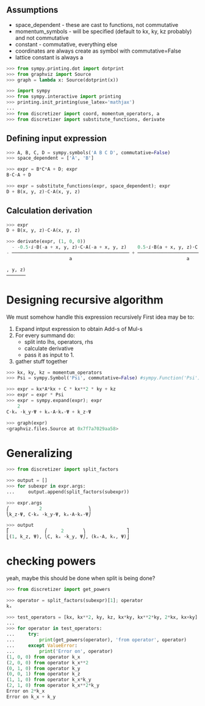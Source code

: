 ## Assumptions
* space_dependent - these are cast to functions, not commutative
* momentum_symbols - will be specified (default to kx, ky, kz probably) and not commutative
* constant - commutative, everything else
* coordinates are always create as symbol with commutative=False
* lattice constant is always a

```python
>>> from sympy.printing.dot import dotprint
>>> from graphviz import Source
>>> graph = lambda x: Source(dotprint(x))
```

```python
>>> import sympy
>>> from sympy.interactive import printing
>>> printing.init_printing(use_latex='mathjax')
...
>>> from discretizer import coord, momentum_operators, a
>>> from discretizer import substitute_functions, derivate
```

## Defining input expression

```python
>>> A, B, C, D = sympy.symbols('A B C D', commutative=False)
>>> space_dependent = ['A', 'B']
```

```python
>>> expr = B*C*A + D; expr
B⋅C⋅A + D
```

```python
>>> expr = substitute_functions(expr, space_dependent); expr
D + B(x, y, z)⋅C⋅A(x, y, z)
```

## Calculation derivation

```python
>>> expr
D + B(x, y, z)⋅C⋅A(x, y, z)
```

```python
>>> derivate(expr, (1, 0, 0))
  - -0.5⋅ⅈ⋅B(-a + x, y, z)⋅C⋅A(-a + x, y, z)    0.5⋅ⅈ⋅B(a + x, y, z)⋅C⋅A(a + x
- ─────────────────────────────────────────── + ──────────────────────────────
                       a                                          a           

, y, z)
───────
```

# Designing recursive algorithm
We must somehow handle this expression recursively
First idea may be to:
1. Expand intput expression to obtain Add-s of Mul-s
2. For every summand do:
    * split into lhs, operators, rhs
    * calculate derivative
    * pass it as input to 1.
3. gather stuff together

```python
>>> kx, ky, kz = momentum_operators
>>> Psi = sympy.Symbol('Psi', commutative=False) #sympy.Function('Psi')(*coord)
```

```python
>>> expr = kx*A*kx + C * kx**2 * ky + kz
>>> expr = expr * Psi
>>> expr = sympy.expand(expr); expr
    2                          
C⋅kₓ ⋅k_y⋅Ψ + kₓ⋅A⋅kₓ⋅Ψ + k_z⋅Ψ
```

```python
>>> graph(expr)
<graphviz.files.Source at 0x7f7a7029aa58>
```

# Generalizing

```python
>>> from discretizer import split_factors
```

```python
>>> output = []
>>> for subexpr in expr.args:
...     output.append(split_factors(subexpr))
```

```python
>>> expr.args
⎛           2                 ⎞
⎝k_z⋅Ψ, C⋅kₓ ⋅k_y⋅Ψ, kₓ⋅A⋅kₓ⋅Ψ⎠
```

```python
>>> output
⎡             ⎛     2       ⎞               ⎤
⎣(1, k_z, Ψ), ⎝C, kₓ ⋅k_y, Ψ⎠, (kₓ⋅A, kₓ, Ψ)⎦
```

# checking powers
yeah, maybe this should be done when split is being done?

```python
>>> from discretizer import get_powers
```

```python
>>> operator = split_factors(subexpr)[1]; operator
kₓ
```

```python
>>> test_operators = [kx, kx**2, ky, kz, kx*ky, kx**2*ky, 2*kx, kx+ky]
...
>>> for operator in test_operators:
...     try:
...         print(get_powers(operator), 'from operator', operator)
...     except ValueError:
...         print('Error on', operator)
(1, 0, 0) from operator k_x
(2, 0, 0) from operator k_x**2
(0, 1, 0) from operator k_y
(0, 0, 1) from operator k_z
(1, 1, 0) from operator k_x*k_y
(2, 1, 0) from operator k_x**2*k_y
Error on 2*k_x
Error on k_x + k_y
```
